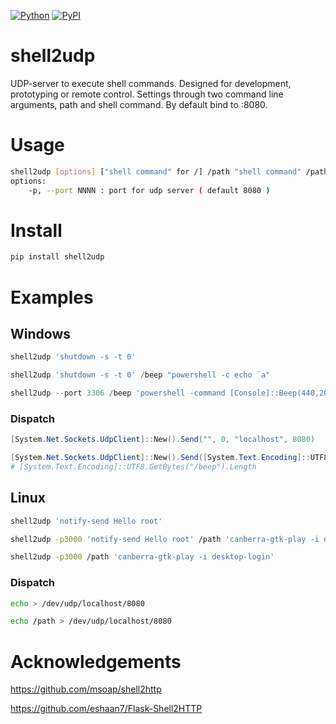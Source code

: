 [![Python](https://img.shields.io/pypi/pyversions/shell2udp.svg)](https://badge.fury.io/py/shell2udp)
[![PyPI](https://badge.fury.io/py/shell2udp.svg)](https://badge.fury.io/py/shell2udp)

# shell2udp
UDP-server to execute shell commands. Designed for development, prototyping or remote control. Settings through two command line arguments, path and shell command. By default bind to :8080.

# Usage

```bash
shell2udp [options] ["shell command" for /] /path "shell command" /path2 "shell command2" ...
options:
    -p, --port NNNN : port for udp server ( default 8080 )
```

# Install

```bash
pip install shell2udp
```

# Examples

## Windows

```powershell
shell2udp 'shutdown -s -t 0'
```

```powershell
shell2udp 'shutdown -s -t 0' /beep "powershell -c echo `a"
```

```powershell
shell2udp --port 3306 /beep 'powershell -command [Console]::Beep(440,2000)'
```

### Dispatch

```powershell
[System.Net.Sockets.UdpClient]::New().Send("", 0, "localhost", 8080)
```

```powershell
[System.Net.Sockets.UdpClient]::New().Send([System.Text.Encoding]::UTF8.GetBytes("/beep"), 5, "localhost", 8080)
# [System.Text.Encoding]::UTF8.GetBytes("/beep").Length
```

## Linux

```bash
shell2udp 'notify-send Hello root'
```


```bash
shell2udp -p3000 'notify-send Hello root' /path 'canberra-gtk-play -i desktop-login'
```

```bash
shell2udp -p3000 /path 'canberra-gtk-play -i desktop-login'
```

### Dispatch

```bash
echo > /dev/udp/localhost/8080
```

```bash
echo /path > /dev/udp/localhost/8080
```

# Acknowledgements

https://github.com/msoap/shell2http

https://github.com/eshaan7/Flask-Shell2HTTP
